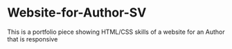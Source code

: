 # Website-for-Author-SV
This is a portfolio piece showing HTML/CSS skills of a website for an Author that is responsive

